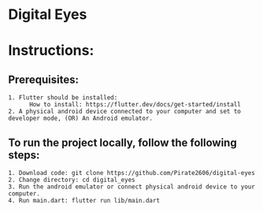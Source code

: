 # Digital Eyes

# Instructions:

## Prerequisites:
    1. Flutter should be installed:
          How to install: https://flutter.dev/docs/get-started/install   
    2. A physical android device connected to your computer and set to developer mode, (OR) An Android emulator.

## To run the project locally, follow the following steps:
    1. Download code: git clone https://github.com/Pirate2606/digital-eyes
    2. Change directory: cd digital_eyes
    3. Run the android emulator or connect physical android device to your computer.
    4. Run main.dart: flutter run lib/main.dart
